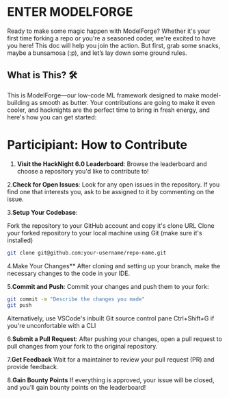 # ENTER MODELFORGE

Ready to make some magic happen with ModelForge? Whether it's your first time forking a repo or you're a seasoned coder, we're excited to have you here! This doc will help you join the action. But first, grab some snacks, maybe a bunsamosa (:p), and let’s lay down some ground rules.

## What is This? 🛠️

This is ModelForge—our low-code ML framework designed to make model-building as smooth as butter. Your contributions are going to make it even cooler, and hacknights are the perfect time to bring in fresh energy, and here's how you can get started:

# Participiant: How to Contribute
1. **Visit the HackNight 6.0 Leaderboard**: Browse the leaderboard and choose a repository you'd like to contribute to!

2.**Check for Open Issues**: Look for any open issues in the repository. If you find one that interests you, ask to be assigned to it by commenting on the issue.

3.**Setup Your Codebase**:

Fork the repository to your GitHub account and copy it's clone URL
Clone your forked repository to your local machine using Git (make sure it's installed)
```bash
git clone git@github.com:your-username/repo-name.git
```
4.Make Your Changes** After cloning and setting up your branch, make the necessary changes to the code in your IDE.

5.**Commit and Push**: Commit your changes and push them to your fork:
```bash
git commit -m "Describe the changes you made"
git push
```
Alternatively, use VSCode's inbuilt Git source control pane Ctrl+Shift+G if you're unconfortable with a CLI

6.**Submit a Pull Request**: After pushing your changes, open a pull request to pull changes from your fork to the original repository.

7.**Get Feedback** Wait for a maintainer to review your pull request (PR) and provide feedback.

8.**Gain Bounty Points** If everything is approved, your issue will be closed, and you'll gain bounty points on the leaderboard!

